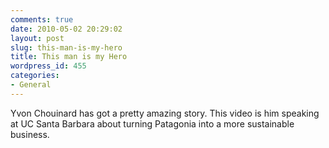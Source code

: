 ```yaml
---
comments: true
date: 2010-05-02 20:29:02
layout: post
slug: this-man-is-my-hero
title: This man is my Hero
wordpress_id: 455
categories:
- General
---
```


Yvon Chouinard has got a pretty amazing story. This video is him speaking at UC Santa Barbara about turning Patagonia into a more sustainable business. 


